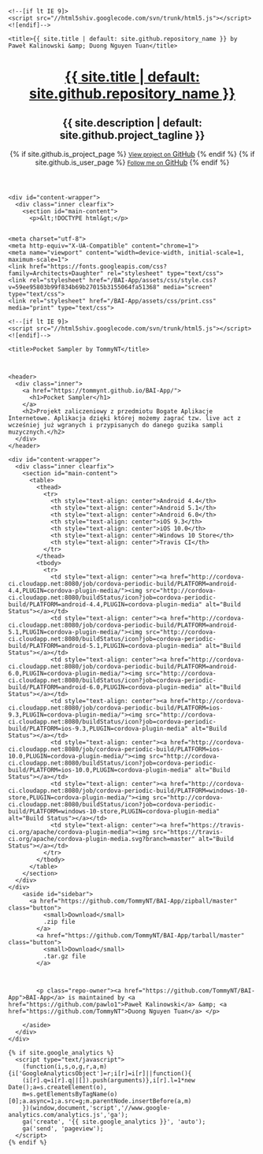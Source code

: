 <html lang="{{ site.lang | default: "en-US" }}">
  <head>
    <meta charset='utf-8'>
    <meta http-equiv="X-UA-Compatible" content="chrome=1">
    <meta name="viewport" content="width=device-width, initial-scale=1, maximum-scale=1">
    <link href='https://fonts.googleapis.com/css?family=Architects+Daughter' rel='stylesheet' type='text/css'>
    <link rel="stylesheet" href="{{ '/assets/css/style.css?v=' | append: site.github.build_revision | relative_url }}" media="screen" type="text/css">
    <link rel="stylesheet" href="{{ '/assets/css/print.css' | relative_url }}" media="print" type="text/css">

    <!--[if lt IE 9]>
    <script src="//html5shiv.googlecode.com/svn/trunk/html5.js"></script>
    <![endif]-->

    <title>{{ site.title | default: site.github.repository_name }} by Paweł Kalinowski &amp; Duong Nguyen Tuan</title>
  </head>

  <body>
    <header>
      <div class="inner">
        <a href="{{ '/' | absolute_url }}">
          <h1>{{ site.title | default: site.github.repository_name }}</h1>
        </a>
        <h2>{{ site.description | default: site.github.project_tagline }}</h2>
        {% if site.github.is_project_page %}
          <a href="{{ site.github.repository_url }}" class="button"><small>View project on</small> GitHub</a>
        {% endif %}
        {% if site.github.is_user_page %}
          <a href="{{ site.github.repository_url }}" class="button"><small>Follow me on</small> GitHub</a>
        {% endif %}
      </div>
    </header>

    <div id="content-wrapper">
      <div class="inner clearfix">
        <section id="main-content">
          <p>&lt;!DOCTYPE html&gt;</p>

  
    <meta charset="utf-8">
    <meta http-equiv="X-UA-Compatible" content="chrome=1">
    <meta name="viewport" content="width=device-width, initial-scale=1, maximum-scale=1">
    <link href="https://fonts.googleapis.com/css?family=Architects+Daughter" rel="stylesheet" type="text/css">
    <link rel="stylesheet" href="/BAI-App/assets/css/style.css?v=59ee95803b99f834b69b27015b3155064fa51368" media="screen" type="text/css">
    <link rel="stylesheet" href="/BAI-App/assets/css/print.css" media="print" type="text/css">

    <!--[if lt IE 9]>
    <script src="//html5shiv.googlecode.com/svn/trunk/html5.js"></script>
    <![endif]-->

    <title>Pocket Sampler by TommyNT</title>
  

  
    <header>
      <div class="inner">
        <a href="https://tommynt.github.io/BAI-App/">
          <h1>Pocket Sampler</h1>
        </a>
        <h2>Projekt zaliczeniowy z przedmiotu Bogate Aplikacje Internetowe. Aplikacja dzięki której możemy zagrać tzw. live act z wcześniej już wgranych i przypisanych do danego guzika sampli muzycznych.</h2>
      </div>
    </header>

    <div id="content-wrapper">
      <div class="inner clearfix">
        <section id="main-content">
          <table>
            <thead>
              <tr>
                <th style="text-align: center">Android 4.4</th>
                <th style="text-align: center">Android 5.1</th>
                <th style="text-align: center">Android 6.0</th>
                <th style="text-align: center">iOS 9.3</th>
                <th style="text-align: center">iOS 10.0</th>
                <th style="text-align: center">Windows 10 Store</th>
                <th style="text-align: center">Travis CI</th>
              </tr>
            </thead>
            <tbody>
              <tr>
                <td style="text-align: center"><a href="http://cordova-ci.cloudapp.net:8080/job/cordova-periodic-build/PLATFORM=android-4.4,PLUGIN=cordova-plugin-media/"><img src="http://cordova-ci.cloudapp.net:8080/buildStatus/icon?job=cordova-periodic-build/PLATFORM=android-4.4,PLUGIN=cordova-plugin-media" alt="Build Status"></a></td>
                <td style="text-align: center"><a href="http://cordova-ci.cloudapp.net:8080/job/cordova-periodic-build/PLATFORM=android-5.1,PLUGIN=cordova-plugin-media/"><img src="http://cordova-ci.cloudapp.net:8080/buildStatus/icon?job=cordova-periodic-build/PLATFORM=android-5.1,PLUGIN=cordova-plugin-media" alt="Build Status"></a></td>
                <td style="text-align: center"><a href="http://cordova-ci.cloudapp.net:8080/job/cordova-periodic-build/PLATFORM=android-6.0,PLUGIN=cordova-plugin-media/"><img src="http://cordova-ci.cloudapp.net:8080/buildStatus/icon?job=cordova-periodic-build/PLATFORM=android-6.0,PLUGIN=cordova-plugin-media" alt="Build Status"></a></td>
                <td style="text-align: center"><a href="http://cordova-ci.cloudapp.net:8080/job/cordova-periodic-build/PLATFORM=ios-9.3,PLUGIN=cordova-plugin-media/"><img src="http://cordova-ci.cloudapp.net:8080/buildStatus/icon?job=cordova-periodic-build/PLATFORM=ios-9.3,PLUGIN=cordova-plugin-media" alt="Build Status"></a></td>
                <td style="text-align: center"><a href="http://cordova-ci.cloudapp.net:8080/job/cordova-periodic-build/PLATFORM=ios-10.0,PLUGIN=cordova-plugin-media/"><img src="http://cordova-ci.cloudapp.net:8080/buildStatus/icon?job=cordova-periodic-build/PLATFORM=ios-10.0,PLUGIN=cordova-plugin-media" alt="Build Status"></a></td>
                <td style="text-align: center"><a href="http://cordova-ci.cloudapp.net:8080/job/cordova-periodic-build/PLATFORM=windows-10-store,PLUGIN=cordova-plugin-media/"><img src="http://cordova-ci.cloudapp.net:8080/buildStatus/icon?job=cordova-periodic-build/PLATFORM=windows-10-store,PLUGIN=cordova-plugin-media" alt="Build Status"></a></td>
                <td style="text-align: center"><a href="https://travis-ci.org/apache/cordova-plugin-media"><img src="https://travis-ci.org/apache/cordova-plugin-media.svg?branch=master" alt="Build Status"></a></td>
              </tr>
            </tbody>
          </table>
        </section>
      </div>
    </div>
        <aside id="sidebar">
          <a href="https://github.com/TommyNT/BAI-App/zipball/master" class="button">
              <small>Download</small>
              .zip file
            </a>
            <a href="https://github.com/TommyNT/BAI-App/tarball/master" class="button">
              <small>Download</small>
              .tar.gz file
            </a>
          

          
            <p class="repo-owner"><a href="https://github.com/TommyNT/BAI-App">BAI-App</a> is maintained by <a href="https://github.com/pawlo1">Paweł Kalinowski</a> &amp; <a href="https://github.com/TommyNT">Duong Nguyen Tuan</a> </p>
          
        </aside>
      </div>
    </div>

    {% if site.google_analytics %}
      <script type="text/javascript">
        (function(i,s,o,g,r,a,m){i['GoogleAnalyticsObject']=r;i[r]=i[r]||function(){
        (i[r].q=i[r].q||[]).push(arguments)},i[r].l=1*new Date();a=s.createElement(o),
        m=s.getElementsByTagName(o)[0];a.async=1;a.src=g;m.parentNode.insertBefore(a,m)
        })(window,document,'script','//www.google-analytics.com/analytics.js','ga');
        ga('create', '{{ site.google_analytics }}', 'auto');
        ga('send', 'pageview');
      </script>
    {% endif %}
  </body>
</html>